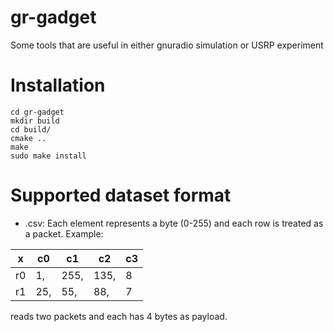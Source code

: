 # gr-gadget

Some tools that are useful in either gnuradio simulation or USRP experiment

# Installation

```
cd gr-gadget
mkdir build
cd build/
cmake ..
make
sudo make install
```

# Supported dataset format

 - .csv: Each element represents a byte (0-255) and each row is treated as a packet. Example:
 
 x | c0 | c1 | c2 | c3
---- | ---- | ---- | ---- | ----
r0 | 1, | 255, | 135, | 8
r1 | 25, | 55, | 88, | 7
 
 reads two packets and each has 4 bytes as payload.
